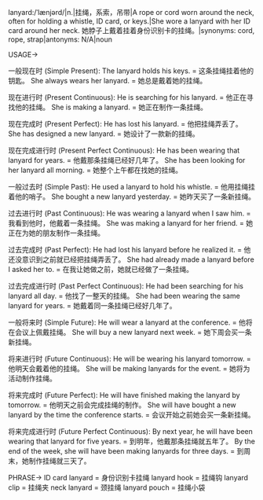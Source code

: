 lanyard:/ˈlænjərd/|n.|挂绳，系索，吊带|A rope or cord worn around the neck, often for holding a whistle, ID card, or keys.|She wore a lanyard with her ID card around her neck. 她脖子上戴着挂着身份识别卡的挂绳。|synonyms: cord, rope, strap|antonyms: N/A|noun

USAGE->

一般现在时 (Simple Present):
The lanyard holds his keys. = 这条挂绳挂着他的钥匙。
She always wears her lanyard. = 她总是戴着她的挂绳。

现在进行时 (Present Continuous):
He is searching for his lanyard. = 他正在寻找他的挂绳。
She is making a lanyard. = 她正在制作一条挂绳。

现在完成时 (Present Perfect):
He has lost his lanyard. = 他把挂绳弄丢了。
She has designed a new lanyard. = 她设计了一款新的挂绳。

现在完成进行时 (Present Perfect Continuous):
He has been wearing that lanyard for years. = 他戴那条挂绳已经好几年了。
She has been looking for her lanyard all morning. = 她整个上午都在找她的挂绳。

一般过去时 (Simple Past):
He used a lanyard to hold his whistle. = 他用挂绳挂着他的哨子。
She bought a new lanyard yesterday. = 她昨天买了一条新挂绳。

过去进行时 (Past Continuous):
He was wearing a lanyard when I saw him. = 我看到他时，他戴着一条挂绳。
She was making a lanyard for her friend. = 她正在为她的朋友制作一条挂绳。

过去完成时 (Past Perfect):
He had lost his lanyard before he realized it. = 他还没意识到之前就已经把挂绳弄丢了。
She had already made a lanyard before I asked her to. = 在我让她做之前，她就已经做了一条挂绳。

过去完成进行时 (Past Perfect Continuous):
He had been searching for his lanyard all day. = 他找了一整天的挂绳。
She had been wearing the same lanyard for years. = 她戴着同一条挂绳已经好几年了。

一般将来时 (Simple Future):
He will wear a lanyard at the conference. = 他将在会议上佩戴挂绳。
She will buy a new lanyard next week. = 她下周会买一条新挂绳。

将来进行时 (Future Continuous):
He will be wearing his lanyard tomorrow. = 他明天会戴着他的挂绳。
She will be making lanyards for the event. = 她将为活动制作挂绳。

将来完成时 (Future Perfect):
He will have finished making the lanyard by tomorrow. = 他明天之前会完成挂绳的制作。
She will have bought a new lanyard by the time the conference starts. = 会议开始之前她会买一条新挂绳。

将来完成进行时 (Future Perfect Continuous):
By next year, he will have been wearing that lanyard for five years. = 到明年，他戴那条挂绳就五年了。
By the end of the week, she will have been making lanyards for three days. = 到周末，她制作挂绳就三天了。


PHRASE->
ID card lanyard = 身份识别卡挂绳
lanyard hook = 挂绳钩
lanyard clip = 挂绳夹
neck lanyard = 颈挂绳
lanyard pouch =  挂绳小袋
